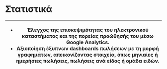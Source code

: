 # Στατιστικά

| <ul><li><strong>Έλεγχος της επισκεψιμότητας</strong> του ηλεκτρονικού καταστήματος και της πορείας προώθησής του μέσω Google Analytics. </li><li><strong>Αξιοποίηση έξυπνων dashboards πωλήσεων</strong> με τη μορφή γραφημάτων, απεικονίζοντας στοιχεία, όπως μηνιαίες ή ημερήσιες πωλήσεις, πωλήσεις ανά είδος ή ομάδα ειδών.</li></ul> |
| ----------------------------------------------------------------------------------------------------------------------------------------------------------------------------------------------------------------------------------------------------------------------------------------------------------------------------------------- |

